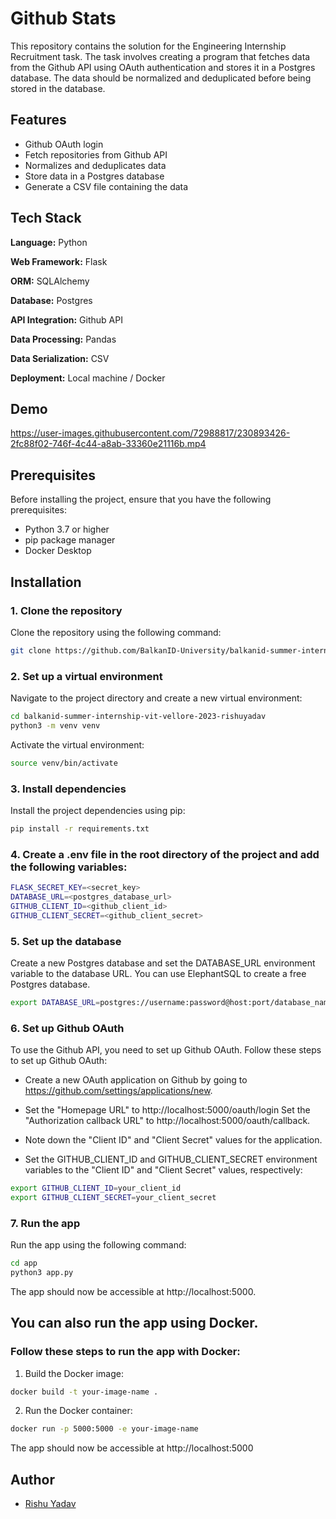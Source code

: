 # Github Stats


This repository contains the solution for the Engineering Internship Recruitment task.
The task involves creating a program that fetches data from the Github API using OAuth authentication and stores it in a Postgres database. The data should be normalized and deduplicated before being stored in the database.

## Features
* Github OAuth login
* Fetch repositories from Github API
* Normalizes and deduplicates data
* Store data in a Postgres database
* Generate a CSV file containing the data

## Tech Stack


**Language:** Python

**Web Framework:** Flask

**ORM:** SQLAlchemy

**Database:** Postgres

**API Integration:** Github API

**Data Processing:** Pandas

**Data Serialization:** CSV

**Deployment:** Local machine / Docker


## Demo

https://user-images.githubusercontent.com/72988817/230893426-2fc88f02-746f-4c44-a8ab-33360e21116b.mp4


## Prerequisites


Before installing the project, ensure that you have the following prerequisites:

* Python 3.7 or higher
* pip package manager
* Docker Desktop

## Installation



### 1. Clone the repository
Clone the repository using the following command:
```bash
git clone https://github.com/BalkanID-University/balkanid-summer-internship-vit-vellore-2023-rishuyadav
```

### 2. Set up a virtual environment
Navigate to the project directory and create a new virtual environment:
```bash
cd balkanid-summer-internship-vit-vellore-2023-rishuyadav
python3 -m venv venv

```
Activate the virtual environment:
```bash
source venv/bin/activate
```
### 3. Install dependencies
Install the project dependencies using pip:
```bash
pip install -r requirements.txt
```

### 4. Create a .env file in the root directory of the project and add the following variables:
```bash
FLASK_SECRET_KEY=<secret_key>
DATABASE_URL=<postgres_database_url>
GITHUB_CLIENT_ID=<github_client_id>
GITHUB_CLIENT_SECRET=<github_client_secret>
```

### 5. Set up the database
Create a new Postgres database and set the DATABASE_URL environment variable to the database URL. You can use ElephantSQL to create a free Postgres database.

```bash
export DATABASE_URL=postgres://username:password@host:port/database_name
```

### 6. Set up Github OAuth
To use the Github API, you need to set up Github OAuth. Follow these steps to set up Github OAuth:

* Create a new OAuth application on Github by going to https://github.com/settings/applications/new.

* Set the "Homepage URL" to http://localhost:5000/oauth/login
Set the "Authorization callback URL" to http://localhost:5000/oauth/callback.

* Note down the "Client ID" and "Client Secret" values for the application.
* Set the GITHUB_CLIENT_ID and GITHUB_CLIENT_SECRET environment variables to the "Client ID" and "Client Secret" values, respectively:

```bash
export GITHUB_CLIENT_ID=your_client_id
export GITHUB_CLIENT_SECRET=your_client_secret

```

### 7. Run the app
Run the app using the following command:
```bash
cd app
python3 app.py
```
The app should now be accessible at http://localhost:5000.

## You can also run the app using Docker.


### Follow these steps to run the app with Docker:

1. Build the Docker image:
```bash
docker build -t your-image-name .
```
2. Run the Docker container:
```bash
docker run -p 5000:5000 -e your-image-name
```
The app should now be accessible at http://localhost:5000


## Author

- [Rishu Yadav](https://www.github.com/rishuyadav)